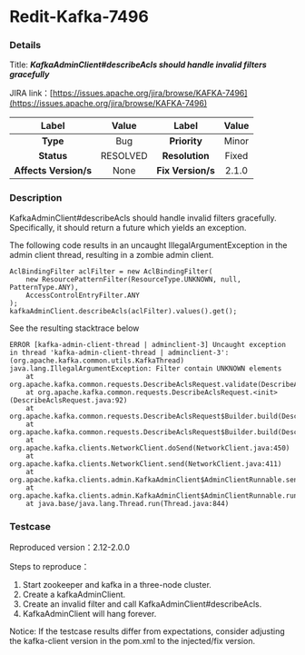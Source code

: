 # Redit-Kafka-7496

### Details

Title: ***KafkaAdminClient#describeAcls should handle invalid filters gracefully***

JIRA link：[https://issues.apache.org/jira/browse/KAFKA-7496](https://issues.apache.org/jira/browse/KAFKA-7496)

|         Label         |  Value   |       Label       | Value |
|:---------------------:|:--------:|:-----------------:|:-----:|
|       **Type**        |   Bug    |   **Priority**    | Minor |
|      **Status**       | RESOLVED |  **Resolution**   | Fixed |
| **Affects Version/s** |   None   | **Fix Version/s** | 2.1.0 |

### Description

KafkaAdminClient#describeAcls should handle invalid filters gracefully. Specifically, it should return a future which
yields an exception.

The following code results in an uncaught IllegalArgumentException in the admin client thread, resulting in a zombie
admin client.

```
AclBindingFilter aclFilter = new AclBindingFilter(
    new ResourcePatternFilter(ResourceType.UNKNOWN, null, PatternType.ANY),
    AccessControlEntryFilter.ANY
);
kafkaAdminClient.describeAcls(aclFilter).values().get();
```

See the resulting stacktrace below

```
ERROR [kafka-admin-client-thread | adminclient-3] Uncaught exception in thread 'kafka-admin-client-thread | adminclient-3': (org.apache.kafka.common.utils.KafkaThread)
java.lang.IllegalArgumentException: Filter contain UNKNOWN elements
    at org.apache.kafka.common.requests.DescribeAclsRequest.validate(DescribeAclsRequest.java:140)
    at org.apache.kafka.common.requests.DescribeAclsRequest.<init>(DescribeAclsRequest.java:92)
    at org.apache.kafka.common.requests.DescribeAclsRequest$Builder.build(DescribeAclsRequest.java:77)
    at org.apache.kafka.common.requests.DescribeAclsRequest$Builder.build(DescribeAclsRequest.java:67)
    at org.apache.kafka.clients.NetworkClient.doSend(NetworkClient.java:450)
    at org.apache.kafka.clients.NetworkClient.send(NetworkClient.java:411)
    at org.apache.kafka.clients.admin.KafkaAdminClient$AdminClientRunnable.sendEligibleCalls(KafkaAdminClient.java:910)
    at org.apache.kafka.clients.admin.KafkaAdminClient$AdminClientRunnable.run(KafkaAdminClient.java:1107)
    at java.base/java.lang.Thread.run(Thread.java:844)
```

### Testcase

Reproduced version：2.12-2.0.0

Steps to reproduce：

1. Start zookeeper and kafka in a three-node cluster.
2. Create a kafkaAdminClient.
3. Create an invalid filter and call KafkaAdminClient#describeAcls.
4. KafkaAdminClient will hang forever.

Notice: If the testcase results differ from expectations, consider adjusting the kafka-client version in the pom.xml to the injected/fix version.